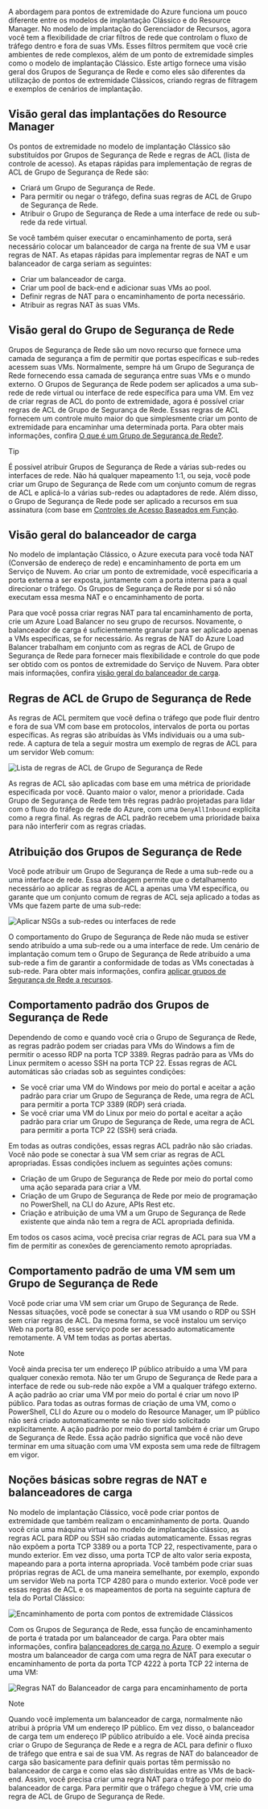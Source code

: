 A abordagem para pontos de extremidade do Azure funciona um pouco diferente entre os modelos de implantação Clássico e do Resource Manager. No modelo de implantação do Gerenciador de Recursos, agora você tem a flexibilidade de criar filtros de rede que controlam o fluxo de tráfego dentro e fora de suas VMs. Esses filtros permitem que você crie ambientes de rede complexos, além de um ponto de extremidade simples como o modelo de implantação Clássico. Este artigo fornece uma visão geral dos Grupos de Segurança de Rede e como eles são diferentes da utilização de pontos de extremidade Clássicos, criando regras de filtragem e exemplos de cenários de implantação.

## <a name="overview-of-resource-manager-deployments"></a>Visão geral das implantações do Resource Manager
Os pontos de extremidade no modelo de implantação Clássico são substituídos por Grupos de Segurança de Rede e regras de ACL (lista de controle de acesso). As etapas rápidas para implementação de regras de ACL de Grupo de Segurança de Rede são:

* Criará um Grupo de Segurança de Rede.
* Para permitir ou negar o tráfego, defina suas regras de ACL de Grupo de Segurança de Rede.
* Atribuir o Grupo de Segurança de Rede a uma interface de rede ou sub-rede da rede virtual.

Se você também quiser executar o encaminhamento de porta, será necessário colocar um balanceador de carga na frente de sua VM e usar regras de NAT. As etapas rápidas para implementar regras de NAT e um balanceador de carga seriam as seguintes:

* Criar um balanceador de carga.
* Criar um pool de back-end e adicionar suas VMs ao pool.
* Definir regras de NAT para o encaminhamento de porta necessário.
* Atribuir as regras NAT às suas VMs.

## <a name="network-security-group-overview"></a>Visão geral do Grupo de Segurança de Rede
Grupos de Segurança de Rede são um novo recurso que fornece uma camada de segurança a fim de permitir que portas específicas e sub-redes acessem suas VMs. Normalmente, sempre há um Grupo de Segurança de Rede fornecendo essa camada de segurança entre suas VMs e o mundo externo. O Grupos de Segurança de Rede podem ser aplicados a uma sub-rede de rede virtual ou interface de rede específica para uma VM. Em vez de criar regras de ACL do ponto de extremidade, agora é possível criar regras de ACL de Grupo de Segurança de Rede. Essas regras de ACL fornecem um controle muito maior do que simplesmente criar um ponto de extremidade para encaminhar uma determinada porta. Para obter mais informações, confira [O que é um Grupo de Segurança de Rede?](../articles/virtual-network/virtual-networks-nsg.md).

> [!TIP]
> É possível atribuir Grupos de Segurança de Rede a várias sub-redes ou interfaces de rede. Não há qualquer mapeamento 1:1, ou seja, você pode criar um Grupo de Segurança de Rede com um conjunto comum de regras de ACL e aplicá-lo a várias sub-redes ou adaptadores de rede. Além disso, o Grupo de Segurança de Rede pode ser aplicado a recursos em sua assinatura (com base em [Controles de Acesso Baseados em Função](../articles/active-directory/role-based-access-control-what-is.md).

## <a name="load-balancers-overview"></a>Visão geral do balanceador de carga
No modelo de implantação Clássico, o Azure executa para você toda NAT (Conversão de endereço de rede) e encaminhamento de porta em um Serviço de Nuvem. Ao criar um ponto de extremidade, você especificaria a porta externa a ser exposta, juntamente com a porta interna para a qual direcionar o tráfego. Os Grupos de Segurança de Rede por si só não executam essa mesma NAT e o encaminhamento de porta. 

Para que você possa criar regras NAT para tal encaminhamento de porta, crie um Azure Load Balancer no seu grupo de recursos. Novamente, o balanceador de carga é suficientemente granular para ser aplicado apenas a VMs específicas, se for necessário. As regras de NAT do Azure Load Balancer trabalham em conjunto com as regras de ACL de Grupo de Segurança de Rede para fornecer mais flexibilidade e controle do que pode ser obtido com os pontos de extremidade do Serviço de Nuvem. Para obter mais informações, confira [visão geral do balanceador de carga](../articles/load-balancer/load-balancer-overview.md).

## <a name="network-security-group-acl-rules"></a>Regras de ACL de Grupo de Segurança de Rede
As regras de ACL permitem que você defina o tráfego que pode fluir dentro e fora de sua VM com base em protocolos, intervalos de porta ou portas específicas. As regras são atribuídas às VMs individuais ou a uma sub-rede. A captura de tela a seguir mostra um exemplo de regras de ACL para um servidor Web comum:

![Lista de regras de ACL de Grupo de Segurança de Rede](./media/virtual-machines-common-endpoints-in-resource-manager/example-acl-rules.png)

As regras de ACL são aplicadas com base em uma métrica de prioridade especificada por você. Quanto maior o valor, menor a prioridade. Cada Grupo de Segurança de Rede tem três regras padrão projetadas para lidar com o fluxo do tráfego de rede do Azure, com uma `DenyAllInbound` explícita como a regra final. As regras de ACL padrão recebem uma prioridade baixa para não interferir com as regras criadas.

## <a name="assigning-network-security-groups"></a>Atribuição dos Grupos de Segurança de Rede
Você pode atribuir um Grupo de Segurança de Rede a uma sub-rede ou a uma interface de rede. Essa abordagem permite que o detalhamento necessário ao aplicar as regras de ACL a apenas uma VM específica, ou garante que um conjunto comum de regras de ACL seja aplicado a todas as VMs que fazem parte de uma sub-rede:

![Aplicar NSGs a sub-redes ou interfaces de rede](./media/virtual-machines-common-endpoints-in-resource-manager/apply-nsg-to-resources.png)

O comportamento do Grupo de Segurança de Rede não muda se estiver sendo atribuído a uma sub-rede ou a uma interface de rede. Um cenário de implantação comum tem o Grupo de Segurança de Rede atribuído a uma sub-rede a fim de garantir a conformidade de todas as VMs conectadas à sub-rede. Para obter mais informações, confira [aplicar grupos de Segurança de Rede a recursos](../articles/virtual-network/virtual-networks-nsg.md#associating-nsgs).

## <a name="default-behavior-of-network-security-groups"></a>Comportamento padrão dos Grupos de Segurança de Rede
Dependendo de como e quando você cria o Grupo de Segurança de Rede, as regras padrão podem ser criadas para VMs do Windows a fim de permitir o acesso RDP na porta TCP 3389. Regras padrão para as VMs do Linux permitem o acesso SSH na porta TCP 22. Essas regras de ACL automáticas são criadas sob as seguintes condições:

* Se você criar uma VM do Windows por meio do portal e aceitar a ação padrão para criar um Grupo de Segurança de Rede, uma regra de ACL para permitir a porta TCP 3389 (RDP) será criada.
* Se você criar uma VM do Linux por meio do portal e aceitar a ação padrão para criar um Grupo de Segurança de Rede, uma regra de ACL para permitir a porta TCP 22 (SSH) será criada.

Em todas as outras condições, essas regras ACL padrão não são criadas. Você não pode se conectar à sua VM sem criar as regras de ACL apropriadas. Essas condições incluem as seguintes ações comuns:

* Criação de um Grupo de Segurança de Rede por meio do portal como uma ação separada para criar a VM.
* Criação de um Grupo de Segurança de Rede por meio de programação no PowerShell, na CLI do Azure, APIs Rest etc.
* Criação e atribuição de uma VM a um Grupo de Segurança de Rede existente que ainda não tem a regra de ACL apropriada definida.

Em todos os casos acima, você precisa criar regras de ACL para sua VM a fim de permitir as conexões de gerenciamento remoto apropriadas.

## <a name="default-behavior-of-a-vm-without-a-network-security-group"></a>Comportamento padrão de uma VM sem um Grupo de Segurança de Rede
Você pode criar uma VM sem criar um Grupo de Segurança de Rede. Nessas situações, você pode se conectar à sua VM usando o RDP ou SSH sem criar regras de ACL. Da mesma forma, se você instalou um serviço Web na porta 80, esse serviço pode ser acessado automaticamente remotamente. A VM tem todas as portas abertas.

> [!NOTE]
> Você ainda precisa ter um endereço IP público atribuído a uma VM para qualquer conexão remota. Não ter um Grupo de Segurança de Rede para a interface de rede ou sub-rede não expõe a VM a qualquer tráfego externo. A ação padrão ao criar uma VM por meio do portal é criar um novo IP público. Para todas as outras formas de criação de uma VM, como o PowerShell, CLI do Azure ou o modelo do Resource Manager, um IP público não será criado automaticamente se não tiver sido solicitado explicitamente. A ação padrão por meio do portal também é criar um Grupo de Segurança de Rede. Essa ação padrão significa que você não deve terminar em uma situação com uma VM exposta sem uma rede de filtragem em vigor.

## <a name="understanding-load-balancers-and-nat-rules"></a>Noções básicas sobre regras de NAT e balanceadores de carga
No modelo de implantação Clássico, você pode criar pontos de extremidade que também realizam o encaminhamento de porta. Quando você cria uma máquina virtual no modelo de implantação clássico, as regras ACL para RDP ou SSH são criadas automaticamente. Essas regras não expõem a porta TCP 3389 ou a porta TCP 22, respectivamente, para o mundo exterior. Em vez disso, uma porta TCP de alto valor seria exposta, mapeando para a porta interna apropriada. Você também pode criar suas próprias regras de ACL de uma maneira semelhante, por exemplo, expondo um servidor Web na porta TCP 4280 para o mundo exterior. Você pode ver essas regras de ACL e os mapeamentos de porta na seguinte captura de tela do Portal Clássico:

![Encaminhamento de porta com pontos de extremidade Clássicos](./media/virtual-machines-common-endpoints-in-resource-manager/classic-endpoints-port-forwarding.png)

Com os Grupos de Segurança de Rede, essa função de encaminhamento de porta é tratada por um balanceador de carga. Para obter mais informações, confira [balanceadores de carga no Azure](../articles/load-balancer/load-balancer-overview.md). O exemplo a seguir mostra um balanceador de carga com uma regra de NAT para executar o encaminhamento de porta da porta TCP 4222 à porta TCP 22 interna de uma VM:

![Regras NAT do Balanceador de carga para encaminhamento de porta](./media/virtual-machines-common-endpoints-in-resource-manager/load-balancer-nat-rules.png)

> [!NOTE]
> Quando você implementa um balanceador de carga, normalmente não atribui à própria VM um endereço IP público. Em vez disso, o balanceador de carga tem um endereço IP público atribuído a ele. Você ainda precisa criar o Grupo de Segurança de Rede e a regra de ACL para definir o fluxo de tráfego que entra e sai de sua VM. As regras de NAT do balanceador de carga são basicamente para definir quais portas têm permissão no balanceador de carga e como elas são distribuídas entre as VMs de back-end. Assim, você precisa criar uma regra NAT para o tráfego por meio do balanceador de carga. Para permitir que o tráfego chegue à VM, crie uma regra de ACL de Grupo de Segurança de Rede.


<!--HONumber=Nov16_HO3-->


